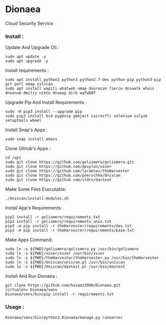 # Dionaea
Cloud Security Service

### Install :

Update And Upgrade OS :

```
sudo apt update -y
sudo apt upgrade -y
```

Install requirements :

```
sudo apt install python2 python3 python2.7-dev python-pip python3-pip git perl nmap sslscan
sudo apt install wapiti whatweb nmap dnsrecon fierce dnswalk whois dnsenum dmitry nikto dnsmap dirb wafw00f
```

Upgrade Pip And Install Requirements :

```
sudo -H pip3 install --upgrade pip
sudo pip3 install bs4 pygeoip gobject cairocffi selenium sslyze setuptools wheel
```

Install Snap's Apps :

```
sudo snap install amass
```

Clone Github's Apps :

```
cd /opt
sudo git clone https://github.com/golismero/golismero.git
sudo git clone https://github.com/epsylon/xsser
sudo git clone https://github.com/laramies/theHarvester
sudo git clone https://github.com/poerschke/Uniscan
sudo git clone https://github.com/cldrn/davtest
```

Make Some Files Executable:

```
./Uniscan/install-modules.sh
```

Install App's Requirements:

```
pip2 install -r golismero/requirements.txt
pip2 install -r golismero/requirements_unix.txt
pip3 -m pip install -r theHarvester/requirements/dev.txt
pip3 -m pip install -r theHarvester/requirements/base.txt
```

Make Apps Command:

```
sudo ln -s ${PWD}/golismero/golismero.py /usr/bin/golismero
sudo ln -s ${PWD}/xsser/xsser /usr/bin/xsser
sudo ln -s ${PWD}/theHarvester/theHarvester.py /usr/bin/theHarvester
sudo ln -s ${PWD}/Uniscan/uniscan.pl /usr/bin/uniscan
sudo ln -s ${PWD}/Uniscan/davtest.pl /usr/bin/davtest
```

Install And Run Dionaea :

````
git clone https://github.com/hesamz3090/Dionaea.git
virtualenv Dionaea/venv
Dionaea/venv/bin/pip install -r requirements.txt
````

### Usage :
````
Dionaea/venv/bin/python3 Dionaea/manage.py runserver
````

